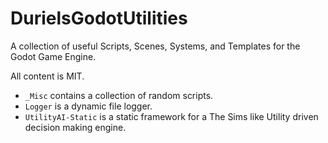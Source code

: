 # DurielsGodotUtilities
A collection of useful Scripts, Scenes, Systems, and Templates for the Godot Game Engine.

All content is MIT.

* `_Misc` contains a collection of random scripts.
* `Logger` is a dynamic file logger.
* `UtilityAI-Static` is a static framework for a The Sims like Utility driven decision making engine.
